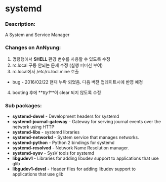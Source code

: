 # systemd

### Description:
A System and Service Manager

### Changes on AnNyung:
1. 명령행에서 **SHELL** 환경 변수를 사용할 수 있도록 수정
2. rc.local 구동 안되는 문제 수정 (실행 퍼미션 부여)
3. rc.local에서 /etc/rc.locl.mine 호출
 * bug - 2016/02/22 현재 누락 되었음. 다음 버전 업데이트시에 반영 예정
4. booting 후에 **_tty1_**이 clear 되지 않도록 수정

### Sub packages:
* **systemd-devel** - Development headers for systemd
* **systemd-journal-gateway** - Gateway for serving journal events over the network using HTTP
* **systemd-libs** - systemd libraries
* **systemd-networkd** - System service that manages networks.
* **systemd-python** - Python 2 bindings for systemd
* **systemd-resolved** - Network Name Resolution manager.
* **systemd-sysv** - SysV tools for systemd
* **libgudev1** - Libraries for adding libudev support to applications that use glib
* **libgudev1-devel** - Header files for adding libudev support to applications that use glib